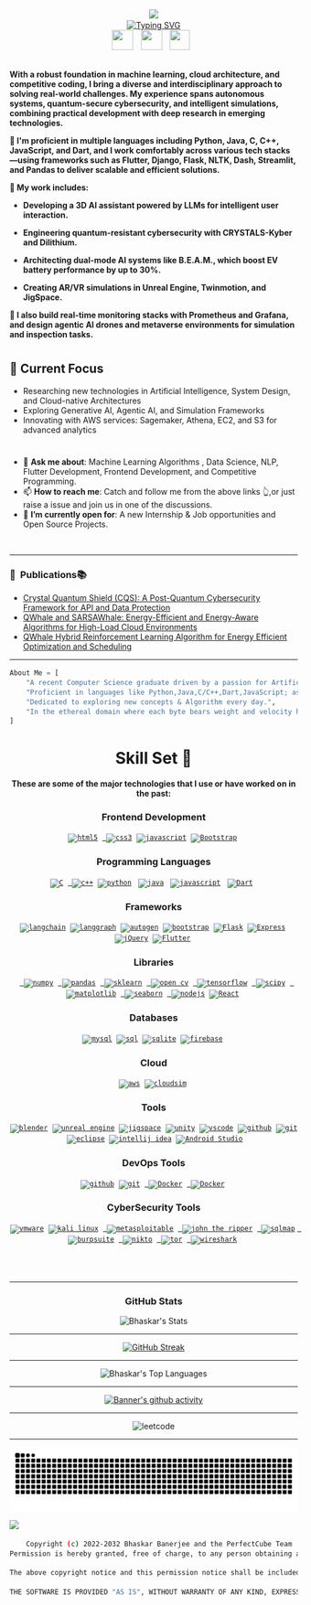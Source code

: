 <div>
    <div align="center">
        <a href="https://github.com/Banner-19"><img src="https://github.com/Banner-19/Banner-19/assets/115279831/d456425f-e1a3-438a-a02a-628c28603465"></a>
    </div>
    <div align="center">
        <a href="https://git.io/typing-svg"><img src="https://readme-typing-svg.herokuapp.com?font=Jacquard+24&weight=400&size=30&pause=700&center=true&random=false&width=435&lines=Hi+%F0%9F%91%8B+I'm+Bhaskar+Banerjee;A+Machine+Learning+Enthusiast;A+Data+Scientist;A+Cloud+Engineer;An+AWS+Solution+Architect;A+Flutter+Developer;A+Frontend+Developer;and+Emerging+Tech+Researcher;" alt="Typing SVG" /></a>
    </div>
    <div align="center">
    <a href="https://linkedin.com/in/bhaskar-banerjee-a55bb9228/"><img src="https://upload.wikimedia.org/wikipedia/commons/thumb/f/f8/LinkedIn_icon_circle.svg/1200px-LinkedIn_icon_circle.svg.png" width="37" height="35" style="margin-right: 10px;" /></a>
    <a href="mailto:bhaskarbanerjee1903@gmail.com"><img src="https://www.logo.wine/a/logo/Gmail/Gmail-Logo.wine.svg" width="37" height="35" style="margin-right: 10px;" /></a>
    <a href="https://t.me/Banner_29"><img src="https://i.pinimg.com/originals/31/2a/f9/312af9235aadad69655688eaee97eabf.png" width="35" height="35" style="margin-right: 10px;" /></a>
</div>
<div align="left">
        <br />
        <p>
            <strong>
               With a robust foundation in machine learning, cloud architecture, and competitive coding, I bring a diverse and interdisciplinary approach to solving real-world challenges. My experience spans autonomous systems, quantum-secure cybersecurity, and intelligent simulations, combining practical development with deep research in emerging technologies.

🔧 I'm proficient in multiple languages including Python, Java, C, C++, JavaScript, and Dart, and I work comfortably across various tech stacks—using frameworks such as Flutter, Django, Flask, NLTK, Dash, Streamlit, and Pandas to deliver scalable and efficient solutions.

🚀 My work includes:

* Developing a 3D AI assistant powered by LLMs for intelligent user interaction.

* Engineering quantum-resistant cybersecurity with CRYSTALS-Kyber and Dilithium.

* Architecting dual-mode AI systems like B.E.A.M., which boost EV battery performance by up to 30%.

* Creating AR/VR simulations in Unreal Engine, Twinmotion, and JigSpace.

📡 I also build real-time monitoring stacks with Prometheus and Grafana, and design agentic AI drones and metaverse environments for simulation and inspection tasks.
            </strong>
        </p>
        <h1></h1>
        <h2>🧠 Current Focus</h2>
        <ul>
<li>Researching new technologies in Artificial Intelligence, System Design, and Cloud-native Architectures</li>

<li>Exploring Generative AI, Agentic AI, and Simulation Frameworks</li>

<li>Innovating with AWS services: Sagemaker, Athena, EC2, and S3 for advanced analytics</li>
</ul>
<h1></h1>
        <ul>
            <li>💬 <b>Ask me about</b>: Machine Learning Algorithms , Data Science, NLP, Flutter Development, Frontend Development, and Competitive Programming.</li>
            <li>📫 <b>How to reach me</b>: Catch and follow me from the above links 👆,or just raise a issue and join us in one of the discussions.</li>
            <li>🤔 <b>I’m currently open for</b>: A new Internship & Job opportunities and Open Source Projects.
            </li>
            <!-- <li>👨‍💻 </li>
            <li>⚡  -->
        </ul>
        <br />
    </div>
<hr>

### 📝 &nbsp;Publications📚
<ul>
    <li><a href="https://doi.org/g86w87">Crystal Quantum Shield (CQS): A Post-Quantum Cybersecurity Framework for API and Data Protection</a></li>
    <li><a href="https://doi.org/g82gwq">QWhale and SARSAWhale: Energy-Efficient and Energy-Aware Algorithms for High-Load Cloud Environments</a></li>
  <li><a href="https://arks0001.medium.com/qwhale-hybrid-reinforcement-learning-algorithm-for-energy-efficient-optimization-and-scheduling-61e9375ddaa0">QWhale Hybrid Reinforcement Learning Algorithm for Energy Efficient Optimization and Scheduling</a></li>
</ul>

<hr>

```py
About Me = [
    "A recent Computer Science graduate driven by a passion for Artificial Intelligence and Cloud Computing, with hands-on experience in building scalable, intelligent systems.",
    "Proficient in languages like Python,Java,C/C++,Dart,JavaScript; as well as Frontend technologies like HTML, CSS, and JS, including Full stack and MERN.",
    "Dedicated to exploring new concepts & Algorithm every day.",
    "In the ethereal domain where each byte bears weight and velocity holds sovereignty, I emerge as the artisan of code, sculpting efficiency into existence with every keystroke. 💻✨"
]
```
<div align="center">
    <h1>Skill Set 💪</h1>
    <h4>These are some of the major technologies that I use or have worked on in the past:</h4>
</div>

<div align="center">
    <h3><b>Frontend Development</b></h3>
    <code><a href="#" target="_blank"><img src="https://upload.wikimedia.org/wikipedia/commons/thumb/6/61/HTML5_logo_and_wordmark.svg/512px-HTML5_logo_and_wordmark.svg.png" title="HTML5" alt="html5" width="40" height="40"/></a></code>&nbsp;
    <code><a href="#" target="_blank"> <img src="https://upload.wikimedia.org/wikipedia/commons/thumb/6/62/CSS3_logo.svg/800px-CSS3_logo.svg.png" title="CSS3" alt="css3" width="40" height="40"/></a></code>&nbsp;
    <code><a href="#" target="_blank"><img src="https://upload.wikimedia.org/wikipedia/commons/thumb/6/6a/JavaScript-logo.png/800px-JavaScript-logo.png" title="JavaScript" alt="javascript" width="40" height="40"/></a></code>&nbsp;
    <code><a href="#" target="_blank"><img src="https://github.com/ArkS0001/ArkS0001/assets/113760964/457970d7-70b3-4244-bdb8-aed8e0f6d3f0" title="JavaScript" alt="Bootstrap" width="40" height="40"/></a></code>&nbsp;
</div>

<div align="center">
    <h3><b>Programming Languages</b></h3>
    <code><a href="#" target="_blank"><img src="https://upload.wikimedia.org/wikipedia/commons/1/19/C_Logo.png" title="C" alt="C" height="40"/></a></code>&nbsp;
    <code><a href="#" target="_blank"> <img src="https://upload.wikimedia.org/wikipedia/commons/thumb/1/18/ISO_C%2B%2B_Logo.svg/1822px-ISO_C%2B%2B_Logo.svg.png" title="C++" alt="c++"  height="40"/></a></code>&nbsp;
    <code><a href="#" target="_blank"><img src="https://upload.wikimedia.org/wikipedia/commons/thumb/c/c3/Python-logo-notext.svg/1869px-Python-logo-notext.svg.png" title="Python" alt="python"  height="40"/></a></code>&nbsp;&nbsp;
    <code><a href="#" target="_blank"><img src="https://encrypted-tbn0.gstatic.com/images?q=tbn:ANd9GcR9n6QSmgQptW2phyDWe1k6ZA8eRzhjlx2Vxg&s" title="Java" alt="java"  height="40"/></a></code>&nbsp;&nbsp;
    <code><a href="#" target="_blank"><img src="https://upload.wikimedia.org/wikipedia/commons/thumb/6/6a/JavaScript-logo.png/800px-JavaScript-logo.png" title="JavaScript" alt="javascript"  height="40"/></a></code>&nbsp;&nbsp;
    <code><a href="#" target="_blank"><img src="https://upload.wikimedia.org/wikipedia/commons/c/c6/Dart_logo.png" title="Dart" alt="Dart"  height="40"/></a></code>&nbsp;&nbsp;
</div>
<div align="center">
    <h3><b>Frameworks</b></h3>
    <code><a href="#" target="_blank"><img src="https://miro.medium.com/v2/resize:fit:1400/1*44fD_VXcqw2kDWublQLONw.jpeg" title="Langchain" alt="langchain"  height="40"/></a></code>&nbsp;
    <code><a href="#" target="_blank"><img src="https://registry.npmmirror.com/@lobehub/icons-static-png/latest/files/light/langgraph.png" title="Langgraph" alt="langgraph"  height="40"/></a></code>&nbsp;
    <code><a href="#" target="_blank"><img src="https://encrypted-tbn0.gstatic.com/images?q=tbn:ANd9GcQSeRdOo-WucXlITj0XdjTKYQch6QQk-ARyfA&s" title="Autogen" alt="autogen"  height="40"/></a></code>&nbsp;
    <code><a href="#" target="_blank"><img src="https://upload.wikimedia.org/wikipedia/commons/thumb/b/b2/Bootstrap_logo.svg/2560px-Bootstrap_logo.svg.png" title="BootStrap" alt="bootstrap"  height="40"/></a></code>&nbsp;
    <code><a href="#" target="_blank"><img src="https://e7.pngegg.com/pngimages/654/56/png-clipart-flask-web-framework-python-software-framework-jinja-flask-miscellaneous-monochrome-thumbnail.png" title="Flask" alt="Flask" height="40"/></a></code>&nbsp;
    <code><a href="#" target="_blank"><img src="https://upload.wikimedia.org/wikipedia/commons/6/64/Expressjs.png" title="Express" alt="Express" height="40"/></a></code>&nbsp;
    <code><a href="#" target="_blank"><img src="https://cdn.worldvectorlogo.com/logos/jquery-4.svg" title="jQuery" alt="jQuery" height="40"/></a></code>&nbsp;
    <code><a href="#" target="_blank"><img src="https://upload.wikimedia.org/wikipedia/commons/7/79/Flutter_logo.svg" title="Flutter" alt="Flutter" height="40"/></a></code>&nbsp;
</div>

<div align="center">
    <h3><b>Libraries</b></h3>
    <code><a href="#" target="_blank"> <img src="https://logosandtypes.com/wp-content/uploads/2024/02/NumPy.png" title="Numpy" alt="numpy" height="40"/></a></code>&nbsp;
    <code><a href="#" target="_blank"> <img src="https://cdn.worldvectorlogo.com/logos/pandas.svg" title="Pandas" alt="pandas" height="40"/></a></code>&nbsp;
    <code><a href="#" target="_blank"> <img src="https://upload.wikimedia.org/wikipedia/commons/thumb/0/05/Scikit_learn_logo_small.svg/1200px-Scikit_learn_logo_small.svg.png" title="Scikit Learn" alt="sklearn" height="40"/></a></code>&nbsp;
    <code><a href="#" target="_blank"> <img src="https://opencv.org/wp-content/uploads/2020/07/OpenCV_logo_no_text_.png" title="Open CV" alt="open cv" height="40"/></a></code>&nbsp;
    <code><a href="#" target="_blank"> <img src="https://upload.wikimedia.org/wikipedia/commons/thumb/2/2d/Tensorflow_logo.svg/1915px-Tensorflow_logo.svg.png" title="Tensorflow" alt="tensorflow" height="40"/></a></code>&nbsp;
    <code><a href="#" target="_blank"> <img src="https://encrypted-tbn0.gstatic.com/images?q=tbn:ANd9GcQqoAubNiI_aSMGINDD6rQZMepg417jWh7UMQ&s" title="Scipy" alt="scipy" height="40"/></a></code>&nbsp;
    <code><a href="#" target="_blank"> <img src="https://upload.wikimedia.org/wikipedia/commons/thumb/0/01/Created_with_Matplotlib-logo.svg/2048px-Created_with_Matplotlib-logo.svg.png" title="Matplotlib" alt="matplotlib" height="40"/></a></code>&nbsp;
    <code><a href="#" target="_blank"> <img src="https://user-images.githubusercontent.com/315810/92161415-9e357100-edfe-11ea-917d-f9e33fd60741.png" title="Seaborn" alt="seaborn" height="40"/></a></code>&nbsp;
    <code><a href="#" target="_blank"> <img src="https://www.clipartmax.com/png/middle/87-879058_formation-node-js-node-js-logo-vector.png" title="NodeJS" alt="nodejs" height="40"/></a></code>&nbsp;
    <code><a href="#" target="_blank"><img src="https://upload.wikimedia.org/wikipedia/commons/a/a7/React-icon.svg" title="React" alt="React" height="40"/></a></code>&nbsp;
</div>

<div align="center">
    <h3><b>Databases</b></h3>
    <code><a href="#" target="_blank"><img src="https://pngimg.com/uploads/mysql/mysql_PNG11.png" title="MySql" alt="mysql" height="40"/></a></code>&nbsp;
    <code><a href="#" target="_blank"><img src="https://w7.pngwing.com/pngs/28/601/png-transparent-sql-logo-illustration-microsoft-azure-sql-database-microsoft-sql-server-database-blue-text-logo-thumbnail.png" title="SQL" alt="sql" height="40"/></a></code>&nbsp;
    <code><a href="#" target="_blank"><img src="https://cdn.icon-icons.com/icons2/2699/PNG/512/sqlite_logo_icon_169724.png" title="SQLite" alt="sqlite" height="40"/></a></code>&nbsp;
    <code><a href="#" target="_blank"><img src="https://w7.pngwing.com/pngs/246/288/png-transparent-firebase-hd-logo-thumbnail.png" title="Firebase" alt="firebase" height="40"/></a></code>&nbsp;
</div>

<div align="center">
    <h3><b>Cloud</b></h3>
    <code><a href="#" target="_blank"><img src="https://upload.wikimedia.org/wikipedia/commons/thumb/9/93/Amazon_Web_Services_Logo.svg/2560px-Amazon_Web_Services_Logo.svg.png" title="aws" alt="aws"  height="40"/></a></code>&nbsp;
<!--     <code><a href="#" target="_blank"><img src="https://www.netapp.com/media/azure-logo_tcm19-104947.jpg?v=12268" title="aws" alt="aws"  height="40"/></a></code>&nbsp;
    <code><a href="#" target="_blank"><img src="https://static-00.iconduck.com/assets.00/google-cloud-icon-1024x823-wiwlyizc.png" title="Google Cloud" alt="Google Cloud"  height="40"/></a></code>&nbsp; -->
    <code><a href="#" target="_blank"><img src="https://encrypted-tbn0.gstatic.com/images?q=tbn:ANd9GcS8HXOj5XRJLCv-NlR868DNQuDgzUqN8Gy-bUgeqRMUTw&s" title="CloudSim" alt="cloudsim"  height="40"/></a></code>&nbsp;
</div>

<div align="center">
    <h3><b>Tools</b></h3>
    <code><a href="#" target="_blank"><img src="https://e7.pngegg.com/pngimages/146/983/png-clipart-blender-3d-computer-graphics-logo-filehippo-3d-modeling-blenders-3d-computer-graphics-text-thumbnail.png" title="Blender" alt="blender" width="40" height="40"/></a></code>&nbsp;
    <code><a href="#" target="_blank"><img src="https://cdn.worldvectorlogo.com/logos/unreal-1.svg" title="Unreal Engine" alt="unreal engine" width="40" height="40"/></a></code>&nbsp;
    <code><a href="#" target="_blank"><img src="https://encrypted-tbn0.gstatic.com/images?q=tbn:ANd9GcTefM0wETwfDZGreDjTOq9hD-UBnbsiFPWNgQ&s" title="JigSpace" alt="jigspace" width="40" height="40"/></a></code>&nbsp;
    <code><a href="#" target="_blank"><img src="https://encrypted-tbn0.gstatic.com/images?q=tbn:ANd9GcQ55Y8wsPygSifBi3WJ9x_Bz26JygRwkJtVMw&s" title="Unity" alt="unity" width="40" height="40"/></a></code>&nbsp;
    <code><a href="#" target="_blank"><img src="https://upload.wikimedia.org/wikipedia/commons/thumb/9/9a/Visual_Studio_Code_1.35_icon.svg/2048px-Visual_Studio_Code_1.35_icon.svg.png" title="VSCode" alt="vscode" width="40" height="40"/></a></code>&nbsp;
    <code><a href="#" target="_blank"><img src="https://cdn-icons-png.flaticon.com/512/25/25231.png" title="GitHub" alt="github" width="40" height="40"/></a></code>&nbsp;
    <code><a href="#" target="_blank"><img src="https://d28yx2zopyx2ad.cloudfront.net/assets/git.png" title="Git" alt="git" width="40" height="40"/></a></code>&nbsp;
    <code><a href="#" target="_blank"><img src="https://cdn.freebiesupply.com/logos/large/2x/eclipse-11-logo-png-transparent.png" title="Eclipse" alt="eclipse" width="40" height="40"/></a></code>&nbsp;
    <code><a href="#" target="_blank"><img src="https://logowik.com/content/uploads/images/intellij-idea286.logowik.com.webp" title="Intellij Idea" alt="intellij idea" width="40" height="40"/></a></code>&nbsp;
    <code><a href="#" target="_blank"><img src="https://upload.wikimedia.org/wikipedia/commons/thumb/9/95/Android_Studio_Icon_3.6.svg/768px-Android_Studio_Icon_3.6.svg.png?20210301045217" title="Android Studio" alt="Android Studio" width="40" height="40"/></a></code>&nbsp;
</div>

<div align="center">
    <h3><b>DevOps Tools</b></h3>
    <code><a href="#" target="_blank"><img src="https://cdn-icons-png.flaticon.com/512/25/25231.png" title="GitHub" alt="github" width="40" height="40"/></a></code>&nbsp;
    <code><a href="#" target="_blank"><img src="https://d28yx2zopyx2ad.cloudfront.net/assets/git.png" title="Git" alt="git" width="40" height="40"/></a></code>&nbsp;
    <code><a href="#" target="_blank"> <img src="https://cdn-icons-png.flaticon.com/512/919/919853.png" title="Docker" alt="Docker" width="40" height="40"/></a></code>&nbsp;
    <code><a href="#" target="_blank"> <img src="https://upload.wikimedia.org/wikipedia/commons/thumb/3/39/Kubernetes_logo_without_workmark.svg/2109px-Kubernetes_logo_without_workmark.svg.png" title="Kubernetes" alt="Docker" width="40" height="40"/></a></code>&nbsp;
</div>
<div align="center">
    <h3><b>CyberSecurity Tools</b></h3>
    <code><a href="#" target="_blank"><img src="https://upload.wikimedia.org/wikipedia/commons/thumb/5/5a/Vmware_workstation_16_icon.svg/800px-Vmware_workstation_16_icon.svg.png" title="VMware" alt="vmware" width="40" height="40"/></a></code>&nbsp;
    <code><a href="#" target="_blank"><img src="https://img-c.udemycdn.com/course/750x422/4142968_8c8d_3.jpg" title="Kali Linux" alt="kali linux" width="40" height="40"/></a></code>&nbsp;
    <code><a href="#" target="_blank"> <img src="https://www.secuneus.com/wp-content/uploads/2021/01/metasplo-removebg-preview.png" title="Metasploitable" alt="metasploitable" width="40" height="40"/></a></code>&nbsp;
    <code><a href="#" target="_blank"> <img src="https://encrypted-tbn0.gstatic.com/images?q=tbn:ANd9GcTnWJDGaaaPKKzzNZaX_yaz4g9sVqH5d_vk5w&s" title="John the Ripper" alt="john the ripper" width="40" height="40"/></a></code>&nbsp;
    <code><a href="#" target="_blank"> <img src="https://www.vaadata.com/blog/wp-content/uploads/2024/05/exploiting-sqli-with-sqlmap.png" title="SQLMap" alt="sqlmap" width="40" height="40"/></a></code>&nbsp;
    <code><a href="#" target="_blank"> <img src="https://encrypted-tbn0.gstatic.com/images?q=tbn:ANd9GcSWDsIMwEubnS43MuXjzPzgFVJ1rGtiDFJjwg&s" title="Burpsuite" alt="burpsuite" width="40" height="40"/></a></code>&nbsp;
    <code><a href="#" target="_blank"> <img src="https://www.kali.org/tools/nikto/images/nikto-logo.svg" title="Nikto" alt="nikto" width="40" height="40"/></a></code>&nbsp;
    <code><a href="#" target="_blank"> <img src="https://encrypted-tbn0.gstatic.com/images?q=tbn:ANd9GcS8999lWG_zOG4ASSELGWcQ-8KypZElap2-5A&s" title="Tor" alt="tor" width="40" height="40"/></a></code>&nbsp;
    <code><a href="#" target="_blank"> <img src="https://encrypted-tbn0.gstatic.com/images?q=tbn:ANd9GcQl8rmaX32wHkf2jR5K1so8kryqX0h81I7Rpw&s" title="Wireshark" alt="wireshark" width="40" height="40"/></a></code>&nbsp;
    <br><br>
    <br><br>
</div>
</div>
<hr>

<div align="center"><h3><b>GitHub Stats</b></h3></div>
<div align="center">

![Bhaskar's Stats](https://github-readme-stats.vercel.app/api?username=Banner-19&theme=transparent&show_icons=true&hide_border=false&count_private=true)

<hr>

[![GitHub Streak](http://github-readme-streak-stats.herokuapp.com?user=Banner-19&theme=transparent&count_private=true)](https://git.io/streak-stats)

<hr>

 ![Bhaskar's Top Languages](https://github-readme-stats.vercel.app/api/top-langs/?username=Banner-19&theme=transparent&show_icons=true&hide_border=false&layout=compact&count_private=true)

<hr>

[![Banner's github activity](https://github-readme-activity-graph.vercel.app/graph?username=Banner-19&theme=react-dark)]()

<hr>

![leetcode](https://github.com/user-attachments/assets/886b3037-7f29-4854-930e-24a98ac9cebf)


<hr>
</div>

![Snake animation](https://github.com/Banner-19/Banner-19/blob/output/github-contribution-grid-snake.svg)

[![](https://visitcount.itsvg.in/api?id=Banner-19&label=Visitors&icon=0&pretty=true)]()


```bash
    Copyright (c) 2022-2032 Bhaskar Banerjee and the PerfectCube Team
Permission is hereby granted, free of charge, to any person obtaining a copy of this software and associated documentation files (the "Software"), to deal in the Software without restriction, including without limitation the rights to use, copy, modify, merge, publish, distribute, sublicense, and/or sell copies of the Software, and to permit persons to whom the Software is furnished to do so, subject to the following conditions:

The above copyright notice and this permission notice shall be included in all copies or substantial portions of the Software.

THE SOFTWARE IS PROVIDED "AS IS", WITHOUT WARRANTY OF ANY KIND, EXPRESS OR IMPLIED, INCLUDING BUT NOT LIMITED TO THE WARRANTIES OF MERCHANTABILITY, FITNESS FOR A PARTICULAR PURPOSE AND NONINFRINGEMENT. IN NO EVENT SHALL THE AUTHORS OR COPYRIGHT HOLDERS BE LIABLE FOR ANY CLAIM, DAMAGES OR OTHER LIABILITY, WHETHER IN AN ACTION OF CONTRACT, TORT OR OTHERWISE, ARISING FROM, OUT OF OR IN CONNECTION WITH THE SOFTWARE OR THE USE OR OTHER DEALINGS IN THE SOFTWARE.

```

